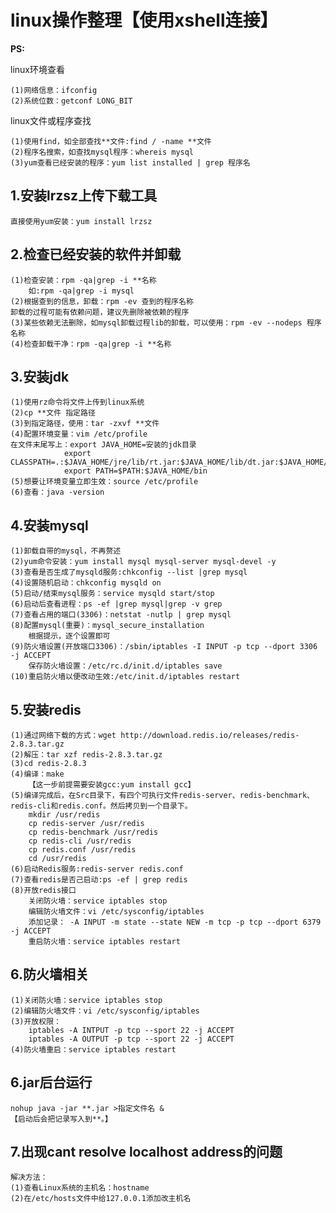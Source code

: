 # linux操作整理【使用xshell连接】 #

**PS:**

linux环境查看

	(1)网络信息：ifconfig
	(2)系统位数：getconf LONG_BIT

linux文件或程序查找

	(1)使用find，如全部查找**文件:find / -name **文件
	(2)程序名搜索，如查找mysql程序：whereis mysql
	(3)yum查看已经安装的程序：yum list installed | grep 程序名

## 1.安装lrzsz上传下载工具 ##

	直接使用yum安装：yum install lrzsz

## 2.检查已经安装的软件并卸载 ##

	(1)检查安装：rpm -qa|grep -i **名称
		如:rpm -qa|grep -i mysql
	(2)根据查到的信息，卸载：rpm -ev 查到的程序名称
	卸载的过程可能有依赖问题，建议先删除被依赖的程序
	(3)某些依赖无法删除，如mysql卸载过程lib的卸载，可以使用：rpm -ev --nodeps 程序名称
	(4)检查卸载干净：rpm -qa|grep -i **名称

## 3.安装jdk ##

	(1)使用rz命令将文件上传到linux系统
	(2)cp **文件 指定路径
	(3)到指定路径，使用：tar -zxvf **文件
	(4)配置环境变量：vim /etc/profile
	在文件末尾写上：export JAVA_HOME=安装的jdk目录
				export CLASSPATH=.:$JAVA_HOME/jre/lib/rt.jar:$JAVA_HOME/lib/dt.jar:$JAVA_HOME/lib/tools.jar
				export PATH=$PATH:$JAVA_HOME/bin
	(5)想要让环境变量立即生效：source /etc/profile
	(6)查看：java -version

## 4.安装mysql ##

	(1)卸载自带的mysql，不再赘述
	(2)yum命令安装：yum install mysql mysql-server mysql-devel -y
	(3)查看是否生成了mysqld服务:chkconfig --list |grep mysql
	(4)设置随机启动：chkconfig mysqld on
	(5)启动/结束mysql服务：service mysqld start/stop
	(6)启动后查看进程：ps -ef |grep mysql|grep -v grep 
	(7)查看占用的端口(3306)：netstat -nutlp | grep mysql
	(8)配置mysql(重要)：mysql_secure_installation
		根据提示，逐个设置即可
	(9)防火墙设置(开放端口3306)：/sbin/iptables -I INPUT -p tcp --dport 3306 -j ACCEPT
		保存防火墙设置：/etc/rc.d/init.d/iptables save
	(10)重启防火墙以便改动生效:/etc/init.d/iptables restart

## 5.安装redis ##

	(1)通过网络下载的方式：wget http://download.redis.io/releases/redis-2.8.3.tar.gz
	(2)解压：tar xzf redis-2.8.3.tar.gz 
	(3)cd redis-2.8.3
	(4)编译：make
		【这一步前提需要安装gcc:yum install gcc】
	(5)编译完成后，在Src目录下，有四个可执行文件redis-server、redis-benchmark、redis-cli和redis.conf。然后拷贝到一个目录下。
		mkdir /usr/redis
		cp redis-server /usr/redis
		cp redis-benchmark /usr/redis
		cp redis-cli /usr/redis
		cp redis.conf /usr/redis
		cd /usr/redis 
	(6)启动Redis服务:redis-server redis.conf 
	(7)查看redis是否己启动:ps -ef | grep redis 
	(8)开放redis接口
		关闭防火墙：service iptables stop 
		编辑防火墙文件：vi /etc/sysconfig/iptables
		添加记录： -A INPUT -m state --state NEW -m tcp -p tcp --dport 6379 -j ACCEPT
		重启防火墙：service iptables restart  

## 6.防火墙相关 ##

	(1)关闭防火墙：service iptables stop 
	(2)编辑防火墙文件：vi /etc/sysconfig/iptables
	(3)开放权限：
		iptables -A INTPUT -p tcp --sport 22 -j ACCEPT
		iptables -A OUTPUT -p tcp --sport 22 -j ACCEPT
	(4)防火墙重启：service iptables restart

## 6.jar后台运行 ##

	nohup java -jar **.jar >指定文件名 &
	【启动后会把记录写入到**。】

## 7.出现cant resolve localhost address的问题 ##

	解决方法：
	(1)查看Linux系统的主机名：hostname
	(2)在/etc/hosts文件中给127.0.0.1添加改主机名


